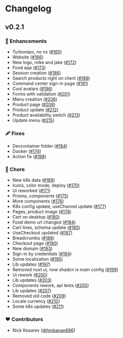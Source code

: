 # Changelog


## v0.2.1


### 🚀 Enhancements

- Turborepo, no nx ([#165](https://github.com/next-orders/space/pull/165))
- Website ([#166](https://github.com/next-orders/space/pull/166))
- New logo, mike and jake ([#172](https://github.com/next-orders/space/pull/172))
- Food app ([#173](https://github.com/next-orders/space/pull/173))
- Session creation ([#186](https://github.com/next-orders/space/pull/186))
- Search products right on client ([#189](https://github.com/next-orders/space/pull/189))
- Command center sign-in page ([#191](https://github.com/next-orders/space/pull/191))
- Cool avatars ([#196](https://github.com/next-orders/space/pull/196))
- Forms with validation ([#201](https://github.com/next-orders/space/pull/201))
- Menu creation ([#206](https://github.com/next-orders/space/pull/206))
- Product page ([#208](https://github.com/next-orders/space/pull/208))
- Product update ([#212](https://github.com/next-orders/space/pull/212))
- Product availability switch ([#213](https://github.com/next-orders/space/pull/213))
- Update menu ([#215](https://github.com/next-orders/space/pull/215))

### 🩹 Fixes

- Devcontainer folder ([#164](https://github.com/next-orders/space/pull/164))
- Docker ([#174](https://github.com/next-orders/space/pull/174))
- Action fix ([#198](https://github.com/next-orders/space/pull/198))

### 🏡 Chore

- New k8s data ([#169](https://github.com/next-orders/space/pull/169))
- Icons, color mode, deploy ([#170](https://github.com/next-orders/space/pull/170))
- Ui reworked ([#171](https://github.com/next-orders/space/pull/171))
- Prisma, components ([#175](https://github.com/next-orders/space/pull/175))
- More components ([#176](https://github.com/next-orders/space/pull/176))
- K8s config update, useChannel update ([#177](https://github.com/next-orders/space/pull/177))
- Pages, product image ([#178](https://github.com/next-orders/space/pull/178))
- Cart on desktop ([#180](https://github.com/next-orders/space/pull/180))
- Food demo url changed ([#184](https://github.com/next-orders/space/pull/184))
- Cart lines, schema update ([#185](https://github.com/next-orders/space/pull/185))
- UseCheckout updated ([#187](https://github.com/next-orders/space/pull/187))
- Breadcrumbs ([#188](https://github.com/next-orders/space/pull/188))
- Checkout page ([#190](https://github.com/next-orders/space/pull/190))
- New domain ([#193](https://github.com/next-orders/space/pull/193))
- Sign-in by credentials ([#194](https://github.com/next-orders/space/pull/194))
- Some localization ([#195](https://github.com/next-orders/space/pull/195))
- Lib updates ([#197](https://github.com/next-orders/space/pull/197))
- Removed nuxt ui, now shadcn is main config ([#199](https://github.com/next-orders/space/pull/199))
- Ui rework ([#200](https://github.com/next-orders/space/pull/200))
- Lib updates ([#203](https://github.com/next-orders/space/pull/203))
- Components rework, api tests ([#205](https://github.com/next-orders/space/pull/205))
- Lib updates ([#207](https://github.com/next-orders/space/pull/207))
- Removed old code ([#209](https://github.com/next-orders/space/pull/209))
- Locale currency ([#210](https://github.com/next-orders/space/pull/210))
- Some k8s updates ([#211](https://github.com/next-orders/space/pull/211))

### ❤️ Contributors

- Nick Kosarev ([@hmbanan666](http://github.com/hmbanan666))

